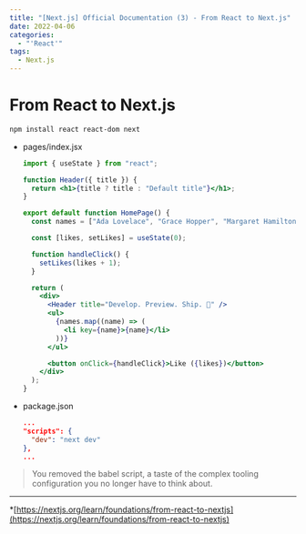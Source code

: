 ```yaml
---
title: "[Next.js] Official Documentation (3) - From React to Next.js"
date: 2022-04-06
categories:
  - "'React'"
tags:
  - Next.js
---
```


# From React to Next.js

```bash
npm install react react-dom next
```

- pages/index.jsx

  ```jsx
  import { useState } from "react";

  function Header({ title }) {
    return <h1>{title ? title : "Default title"}</h1>;
  }

  export default function HomePage() {
    const names = ["Ada Lovelace", "Grace Hopper", "Margaret Hamilton"];

    const [likes, setLikes] = useState(0);

    function handleClick() {
      setLikes(likes + 1);
    }

    return (
      <div>
        <Header title="Develop. Preview. Ship. 🚀" />
        <ul>
          {names.map((name) => (
            <li key={name}>{name}</li>
          ))}
        </ul>

        <button onClick={handleClick}>Like ({likes})</button>
      </div>
    );
  }
  ```

- package.json

  ```json
  ...
  "scripts": {
    "dev": "next dev"
  },
  ...
  ```

> You removed the babel script, a taste of the complex tooling configuration you no longer have to think about.

---

\*[https://nextjs.org/learn/foundations/from-react-to-nextjs](https://nextjs.org/learn/foundations/from-react-to-nextjs)
